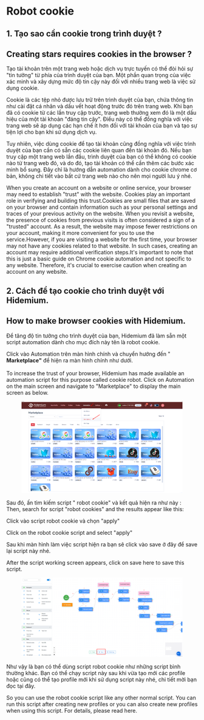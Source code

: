 # Robot cookie

## 1. Tạo sao cần cookie trong trình duyệt  ?

## &#x20;Creating stars requires cookies in the browser ?

Tạo tài khoản trên một trang web hoặc dịch vụ trực tuyến có thể đòi hỏi sự "tin tưởng" từ phía của trình duyệt của bạn. Một phần quan trọng của việc xác minh và xây dựng mức độ tin cậy này đối với nhiều trang web là việc sử dụng cookie.

Cookie là các tệp nhỏ được lưu trữ trên trình duyệt của bạn, chứa thông tin như cài đặt cá nhân và dấu vết hoạt động trước đó trên trang web. Khi bạn đã có cookie từ các lần truy cập trước, trang web thường xem đó là một dấu hiệu của một tài khoản "đáng tin cậy". Điều này có thể đồng nghĩa với việc trang web sẽ áp dụng các hạn chế ít hơn đối với tài khoản của bạn và tạo sự tiện lợi cho bạn khi sử dụng dịch vụ.

Tuy nhiên, việc dùng cookie để tạo tài khoản cũng đồng nghĩa với việc trình duyệt của bạn cần có sẵn các cookie liên quan đến tài khoản đó. Nếu bạn truy cập một trang web lần đầu, trình duyệt của bạn có thể không có cookie nào từ trang web đó, và do đó, tạo tài khoản có thể cần thêm các bước xác minh bổ sung. Đây chỉ là hướng dẫn automation dành cho cookie chrome cơ bản, không chi tiết vào bất cứ trang web nào cho nên mọi người lưu ý nhé.



When you create an account on a website or online service, your browser may need to establish "trust" with the website. Cookies play an important role in verifying and building this trust.Cookies are small files that are saved on your browser and contain information such as your personal settings and traces of your previous activity on the website. When you revisit a website, the presence of cookies from previous visits is often considered a sign of a "trusted" account. As a result, the website may impose fewer restrictions on your account, making it more convenient for you to use the service.However, if you are visiting a website for the first time, your browser may not have any cookies related to that website. In such cases, creating an account may require additional verification steps.It's important to note that this is just a basic guide on Chrome cookie automation and not specific to any website. Therefore, it's crucial to exercise caution when creating an account on any website.

## 2. Cách để tạo cookie cho trình duyệt với Hidemium.

## &#x20;How to make browser cookies with Hidemium.

Để tăng độ tin tưởng cho trình duyệt của bạn, Hidemium đã làm sẵn một script automation dành cho mục đích này tên là robot cookie.&#x20;

Click vào Automation trên màn hình chính và chuyển hướng đến " **Marketplace"**  để hiện ra màn hình chính như dưới.\
\
To increase the trust of your browser, Hidemium has made available an automation script for this purpose called cookie robot. Click on Automation on the main screen and navigate to "Marketplace" to display the main screen as below.

<figure><img src="../../.gitbook/assets/image (2) (1) (1) (1) (1) (1) (1) (1) (1) (1).png" alt=""><figcaption></figcaption></figure>

Sau đó, ấn tìm kiếm script " robot cookie" và kết quả hiện ra như này : \
Then, search for script "robot cookies" and the results appear like this:

Click vào script robot cookie và chọn "apply"

Click on the robot cookie script and select "apply"

Sau khi màn hình làm việc script hiện ra bạn sẽ click vào save ở đây để save lại script này nhé.&#x20;

After the script working screen appears, click on save here to save this script.

<figure><img src="../../.gitbook/assets/Screenshot_85 (1).png" alt=""><figcaption></figcaption></figure>

Như vậy là bạn có thể dùng script robot cookie như những script bình thường khác. Bạn có thể chạy script này sau khi vừa tạo mới các profile hoặc cũng có thể tạo profile mới khi sử dụng script này nhé, chi tiết mời bạn đọc tại đây.



So you can use the robot cookie script like any other normal script. You can run this script after creating new profiles or you can also create new profiles when using this script. For details, please read here.

